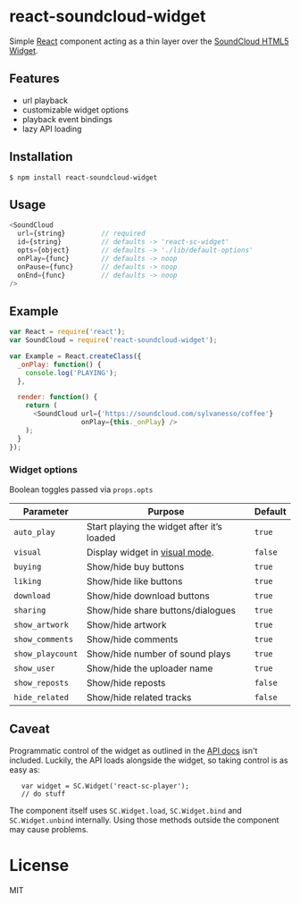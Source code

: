 # react-soundcloud-widget

Simple [React](http://facebook.github.io/react) component acting as a thin
layer over the [SoundCloud HTML5 Widget](https://developers.soundcloud.com/docs/api/html5-widget). 

## Features
- url playback
- customizable widget options
- playback event bindings
- lazy API loading


## Installation

```
$ npm install react-soundcloud-widget
```


## Usage

```js
<SoundCloud 
  url={string}         // required
  id={string}          // defaults -> 'react-sc-widget'
  opts={object}        // defaults -> './lib/default-options'
  onPlay={func}        // defaults -> noop
  onPause={func}       // defaults -> noop
  onEnd={func}         // defaults -> noop
/> 
```

## Example

```js
var React = require('react');
var SoundCloud = require('react-soundcloud-widget');

var Example = React.createClass({
  _onPlay: function() {
    console.log('PLAYING');
  },

  render: function() {
    return (
      <SoundCloud url={'https://soundcloud.com/sylvanesso/coffee'} 
                  onPlay={this._onPlay} />
    );
  }
});

```

### Widget options
Boolean toggles passed via `props.opts`

| Parameter | Purpose | Default|
| --------|-------------|------|
| `auto_play` | Start playing the widget after it’s loaded | `true` |
| `visual` | Display widget in [visual mode](https://soundcheck.soundcloud.com/music/our-new-visual-player/). | `false` |
| `buying` | Show/hide buy buttons | `true` |
| `liking` | Show/hide like buttons | `true` |
| `download` | Show/hide download buttons | `true` |
| `sharing` | Show/hide share buttons/dialogues | `true` |
| `show_artwork` | Show/hide artwork | `true` |
| `show_comments` | Show/hide comments | `true` |
| `show_playcount` | Show/hide number of sound plays | `true` |
| `show_user` | Show/hide the uploader name | `true` |
| `show_reposts` | Show/hide reposts | `false` |
| `hide_related` | Show/hide related tracks | `false` |



## Caveat

 Programmatic control of the widget as outlined in the [API docs](https://developers.soundcloud.com/docs/api/html5-widget) isn't included. Luckily, the API loads alongside the widget, so taking control is as easy as:
 
 ```
	var widget = SC.Widget('react-sc-player');
	// do stuff
 ```
 
The component itself uses `SC.Widget.load`, `SC.Widget.bind` and `SC.Widget.unbind` internally. Using those methods outside the component may cause problems. 

# License

  MIT

